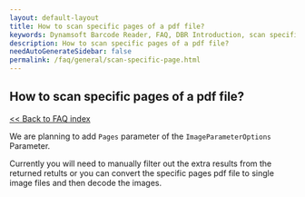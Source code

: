 ```yaml
---
layout: default-layout
title: How to scan specific pages of a pdf file?
keywords: Dynamsoft Barcode Reader, FAQ, DBR Introduction, scan specific page
description: How to scan specific pages of a pdf file?
needAutoGenerateSidebar: false
permalink: /faq/general/scan-specific-page.html
---
```


## How to scan specific pages of a pdf file?

[<< Back to FAQ index](index.md)

We are planning to add `Pages` parameter of the `ImageParameterOptions` Parameter.

Currently you will need to manually filter out the extra results from the returned retults or you can convert the specific pages pdf file to single image files and then decode the images. 
